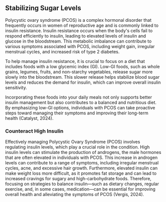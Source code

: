 ## Stabilizing Sugar Levels

Polycystic ovary syndrome (PCOS) is a complex hormonal disorder that frequently occurs in women of reproductive age and is commonly linked to insulin resistance. Insulin resistance occurs when the body's cells fail to respond efficiently to insulin, leading to elevated levels of insulin and glucose in the bloodstream. This metabolic imbalance can contribute to various symptoms associated with PCOS, including weight gain, irregular menstrual cycles, and increased risk of type 2 diabetes.

To help manage insulin resistance, it is crucial to focus on a diet that includes foods with a low glycemic index (GI). Low-GI foods, such as whole grains, legumes, fruits, and non-starchy vegetables, release sugar more slowly into the bloodstream. This slower release helps stabilize blood sugar levels and reduces the demand for insulin, which can improve overall insulin sensitivity.

Incorporating these foods into your daily meals not only supports better insulin management but also contributes to a balanced and nutritious diet. By emphasizing low-GI options, individuals with PCOS can take proactive steps toward managing their symptoms and improving their long-term health (Catalyst, 2024).

### Counteract High Insulin

Effectively managing Polycystic Ovary Syndrome (PCOS) involves regulating insulin levels, which play a crucial role in the condition. High insulin levels can stimulate the production of androgens, the male hormones that are often elevated in individuals with PCOS. This increase in androgen levels can contribute to a range of symptoms, including irregular menstrual cycles, acne, and excessive hair growth. Furthermore, elevated insulin can make weight loss more difficult, as it promotes fat storage and can lead to increased cravings for sugary and high-carbohydrate foods. Therefore, focusing on strategies to balance insulin—such as dietary changes, regular exercise, and, in some cases, medication—can be essential for improving overall health and alleviating the symptoms of PCOS (Vergis, 2024).